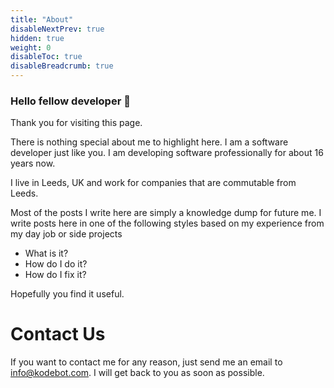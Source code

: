 ```yaml
---
title: "About"
disableNextPrev: true
hidden: true
weight: 0
disableToc: true
disableBreadcrumb: true
---
```


### Hello fellow developer :wave:
Thank you for visiting this page.

There is nothing special about me to highlight here. I am a software developer just like you. I am developing software professionally for about 16 years now.

I live in Leeds, UK and work for companies that are commutable from Leeds. 

Most of the posts I write here are simply a knowledge dump for future me. I write posts here in one of the following styles based on my experience from my day job or side projects
* What is it?
* How do I do it?
* How do I fix it?

Hopefully you find it useful.

# Contact Us
If you want to contact me for any reason, just send me an email to [info@kodebot.com](mailto:info@kodebot.com). I will get back to you as soon as possible.